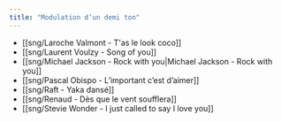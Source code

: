 ```yaml
---
title: "Modulation d’un demi ton"
---
```


- [[sng/Laroche Valmont - T'as le look coco]]
- [[sng/Laurent Voulzy - Song of you]]
- [[sng/Michael Jackson - Rock with you|Michael Jackson - Rock with you]]
- [[sng/Pascal Obispo - L’important c’est d’aimer]]
- [[sng/Raft - Yaka dansé]]
- [[sng/Renaud - Dès que le vent soufflera]]
- [[sng/Stevie Wonder - I just called to say I love you]]



